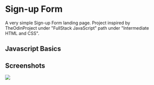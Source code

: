 # Sign-up Form

A very simple Sign-up Form landing page. Project inspired by TheOdinProject under "FullStack JavaScript" path under "Intermediate HTML and CSS".

## Javascript Basics

## Screenshots

<img src = "https://github.com/Onionie/TheOdinProject/blob/main/3_RockPaperScissors/public/Screenshots/1.PNG">
